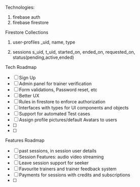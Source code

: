 Technologies:

1. firebase auth
2. firebase firestore


Firestore Collections

1. user-profiles 
    _uid, name, type 

2. sessions
    s_uid, t_uid, started_on, ended_on, requested_on, status(pending,active,ended)




Tech Roadmap

- [ ] Sign Up 
- [ ] Admin panel for trainer verification
- [ ] Form validations, Password reset, etc
- [ ] Better UX
- [ ] Rules in firestore to enforce authorization
- [ ] Interfaces with types for UI components and objects
- [ ] Support for automated Test cases
- [ ] Assign profile pictures/default Avatars to users
- [ ] 
- [ ] 



Features Roadmap
- [ ] past sessions, in session user details
- [ ] Session Features: audio video streaming
- [ ] Leave session support for seeker
- [ ] Favourite trainers and trainer feedback system
- [ ] Payments for sessions with credits and subscriptions
- [ ] 
